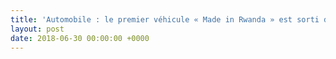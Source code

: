 ```yaml
---
title: 'Automobile : le premier véhicule « Made in Rwanda » est sorti d’usine'
layout: post
date: 2018-06-30 00:00:00 +0000
---
```

